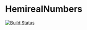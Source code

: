 # HemirealNumbers

[![Build Status](https://travis-ci.org/timholy/HemirealNumbers.jl.svg?branch=master)](https://travis-ci.org/timholy/HemirealNumbers.jl)
